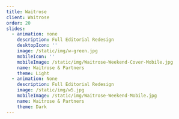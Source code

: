 ```yaml
---
title: Waitrose
client: Waitrose
order: 20
slides:
  - animation: none
    description: Full Editorial Redesign
    desktopIcon: ''
    image: /static/img/w-green.jpg
    mobileIcon: ''
    mobileImage: /static/img/Waitrose-Weekend-Cover-Mobile.jpg
    name: Waitrose & Partners
    theme: Light
  - animation: None
    description: Full Editorial Redesign
    image: /static/img/w5.jpg
    mobileImage: /static/img/Waitrose-Weekend-Mobile.jpg
    name: Waitrose & Partners
    theme: Dark
---
```



